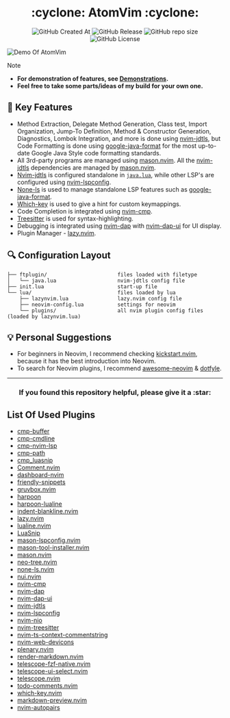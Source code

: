 <h1 align="center">:cyclone: AtomVim :cyclone:</h1>

<p align="center">

<img alt="GitHub Created At" src="https://img.shields.io/github/created-at/adiyat-abubakirov/atom-vim?style=for-the-badge">
<img alt="GitHub Release" src="https://img.shields.io/github/v/release/adiyat-abubakirov/atom-vim?sort=date&display_name=release&style=for-the-badge">
<img alt="GitHub repo size" src="https://img.shields.io/github/repo-size/adiyat-abubakirov/atom-vim?style=for-the-badge">
<img alt="GitHub License" src="https://img.shields.io/github/license/adiyat-abubakirov/atom-vim?style=for-the-badge">

</p>

![Demo Of AtomVim](.github/gifs/Demo.gif)

> [!NOTE]
>
> - **For demonstration of features, see [Demonstrations](https://github.com/adiyat-abubakirov/atom-vim/wiki/Demonstrations).**
> - **Feel free to take some parts/ideas of my build for your own one.**

## :rocket: Key Features

- Method Extraction, Delegate Method Generation, Class test, Import Organization, Jump-To Definition, Method & Constructor Generation, Diagnostics, Lombok Integration, and more is done using [nvim-jdtls](https://github.com/mfussenegger/nvim-jdtls), but Code Formatting is done using [google-java-format](https://github.com/google/google-java-format) for the most up-to-date Google Java Style code formatting standards.
- All 3rd-party programs are managed using [mason.nvim](https://github.com/mason-org/mason.nvim). All the [nvim-jdtls](https://github.com/mfussenegger/nvim-jdtls) dependencies are managed by [mason.nvim](https://github.com/mason-org/mason.nvim).
- [Nvim-jdtls](https://github.com/mfussenegger/nvim-jdtls) is configured standalone in [`java.lua`](ftplugin/java.lua), while other LSP's are configured using [nvim-lspconfig](https://github.com/neovim/nvim-lspconfig).
- [None-ls](https://github.com/nvimtools/none-ls.nvim) is used to manage standalone LSP features such as [google-java-format](https://github.com/google/google-java-format).
- [Which-key](https://github.com/folke/which-key.nvim) is used to give a hint for custom keymappings.
- Code Completion is integrated using [nvim-cmp](https://github.com/hrsh7th/nvim-cmp).
- [Treesitter](https://github.com/nvim-treesitter/nvim-treesitter) is used for syntax-highlighting.
- Debugging is integrated using [nvim-dap](https://github.com/mfussenegger/nvim-dap) with [nvim-dap-ui](https://github.com/rcarriga/nvim-dap-ui) for UI display.
- Plugin Manager - [lazy.nvim](https://lazy.folke.io/).

## :mag: Configuration Layout

    ├── ftplugin/                       files loaded with filetype
    │   └── java.lua                    nvim-jdtls config file
    ├── init.lua                        start-up file
    └── lua/                            files loaded by lua
        ├── lazynvim.lua                lazy.nvim config file
        ├── neovim-config.lua           settings for neovim
        └── plugins/                    all nvim plugin config files (loaded by lazynvim.lua)

## :bulb: Personal Suggestions

- For beginners in Neovim, I recommend checking [kickstart.nvim](https://github.com/nvim-lua/kickstart.nvim/tree/master), because it has the best introduction into Neovim.
- To search for Neovim plugins, I recommend [awesome-neovim](https://github.com/rockerBOO/awesome-neovim) & [dotfyle](https://dotfyle.com/).

---

<h3 align=center>If you found this repository helpful, please give it a :star:</h3>

## List Of Used Plugins

- [cmp-buffer](https://github.com/hrsh7th/cmp-buffer)
- [cmp-cmdline](https://github.com/hrsh7th/cmp-cmdline)
- [cmp-nvim-lsp](https://github.com/hrsh7th/cmp-nvim-lsp)
- [cmp-path](https://github.com/hrsh7th/cmp-path)
- [cmp_luasnip](https://github.com/saadparwaiz1/cmp_luasnip)
- [Comment.nvim](https://github.com/numToStr/Comment.nvim)
- [dashboard-nvim](https://github.com/nvimdev/dashboard-nvim)
- [friendly-snippets](https://github.com/rafamadriz/friendly-snippets)
- [gruvbox.nvim](https://github.com/ellisonleao/gruvbox.nvim)
- [harpoon](https://github.com/ThePrimeagen/harpoon/tree/harpoon2)
- [harpoon-lualine](https://github.com/letieu/harpoon-lualine)
- [indent-blankline.nvim](https://github.com/lukas-reineke/indent-blankline.nvim)
- [lazy.nvim](https://github.com/folke/lazy.nvim)
- [lualine.nvim](https://github.com/nvim-lualine/lualine.nvim)
- [LuaSnip](https://github.com/L3MON4D3/LuaSnip)
- [mason-lspconfig.nvim](https://github.com/mason-org/mason-lspconfig.nvim)
- [mason-tool-installer.nvim](https://github.com/WhoIsSethDaniel/mason-tool-installer.nvim)
- [mason.nvim](https://github.com/mason-org/mason.nvim)
- [neo-tree.nvim](https://github.com/nvim-neo-tree/neo-tree.nvim)
- [none-ls.nvim](https://github.com/nvimtools/none-ls.nvim)
- [nui.nvim](https://github.com/MunifTanjim/nui.nvim)
- [nvim-cmp](https://github.com/hrsh7th/nvim-cmp)
- [nvim-dap](https://github.com/mfussenegger/nvim-dap)
- [nvim-dap-ui](https://github.com/rcarriga/nvim-dap-ui)
- [nvim-jdtls](https://github.com/mfussenegger/nvim-jdtls)
- [nvim-lspconfig](https://github.com/neovim/nvim-lspconfig)
- [nvim-nio](https://github.com/nvim-neotest/nvim-nio)
- [nvim-treesitter](https://github.com/nvim-treesitter/nvim-treesitter)
- [nvim-ts-context-commentstring](https://github.com/JoosepAlviste/nvim-ts-context-commentstring)
- [nvim-web-devicons](https://github.com/nvim-tree/nvim-web-devicons)
- [plenary.nvim](https://github.com/nvim-lua/plenary.nvim)
- [render-markdown.nvim](https://github.com/MeanderingProgrammer/render-markdown.nvim)
- [telescope-fzf-native.nvim](https://github.com/nvim-telescope/telescope-fzf-native.nvim)
- [telescope-ui-select.nvim](https://github.com/nvim-telescope/telescope-ui-select.nvim)
- [telescope.nvim](https://github.com/nvim-telescope/telescope.nvim)
- [todo-comments.nvim](https://github.com/folke/todo-comments.nvim)
- [which-key.nvim](https://github.com/folke/which-key.nvim)
- [markdown-preview.nvim](https://github.com/iamcco/markdown-preview.nvim)
- [nvim-autopairs](https://github.com/windwp/nvim-autopairs)
